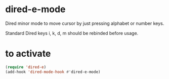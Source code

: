 # dired-e-mode
Dired minor mode to move cursor by just pressing alphabet or number keys.

Standard Dired keys i, k, d, m should be rebinded before usage.

# to activate
```lisp
(require 'dired-e)
(add-hook 'dired-mode-hook #'dired-e-mode)
```
